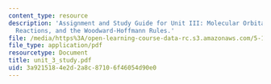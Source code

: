 ```yaml
---
content_type: resource
description: 'Assignment and Study Guide for Unit III: Molecular Orbital Theory, Pericyclic
  Reactions, and the Woodward-Hoffmann Rules.'
file: /media/https%3A/open-learning-course-data-rc.s3.amazonaws.com/5-13-organic-chemistry-ii-fall-2006/3a9215184e2d2a8c87106f46054d90e0_unit_3_study.pdf
file_type: application/pdf
resourcetype: Document
title: unit_3_study.pdf
uid: 3a921518-4e2d-2a8c-8710-6f46054d90e0
---
```

